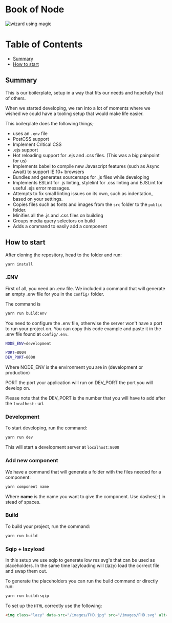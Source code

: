 # Book of Node

![wizard using magic](https://media.giphy.com/media/3og0IP2tdIt6OEduUw/giphy.gif)

# Table of Contents
- [Summary](#summary)
- [How to start](#how-to-start)

## Summary

This is our boilerplate, setup in a way that fits our needs and hopefully that of others.

When we started developing, we ran into a lot of moments where we wished we could have a tooling setup that would make life easier.

This boilerplate does the following things;

* uses an ```.env``` file
* PostCSS support
* Implement Critical CSS
* .ejs support
* Hot reloading support for .ejs and .css files. (This was a big painpoint for us)
* Implements babel to compile new Javascript features (such as Async Await) to support IE 10+ browsers
* Bundles and generates sourcemaps for .js files while developing
* Implements ESLint for .js linting, stylelint for .css linting and EJSLint for useful .ejs error messages.
* Attempts to fix small linting issues on its own, such as indentation, based on your settings.
* Copies files such as fonts and images from the ```src``` folder to the ```public``` folder.
* Minifies all the .js and .css files on building
* Groups media query selectors on build
* Adds a command to easily add a component

## How to start

After cloning the repository, head to the folder and run:

```sh
yarn install
```

### .ENV

First of all, you need an .env file. We included a command that will generate an empty .env file for you in the ```config/``` folder.

The command is

```sh
yarn run build:env
```

You need to configure the .env file, otherwise the server won't have a port to run your project on. You can copy this code example and paste it in the .env file found at ```config/.env```.

```sh
NODE_ENV=development

PORT=8004
DEV_PORT=8000
```

Where NODE_ENV is the environment you are in (development or production)

PORT the port your application will run on
DEV_PORT the port you will develop on.

Please note that the DEV_PORT is the number that you will have to add after the ```localhost:``` url.

### Development

To start developing, run the command:

```sh
yarn run dev
```

This will start a development server at ```localhost:8000```

### Add new component

We have a command that will generate a folder with the files needed for a component:

```sh
yarn component name
```

Where **name** is the name you want to give the component. Use dashes(-) in stead of spaces.

### Build

To build your project, run the command:

```sh
yarn run build
```

### Sqip + lazyload

In this setup we use sqip to generate low res svg's that can be used as placeholders. In the same time lazyloading will (lazy) load the correct file and swap them out.

To generate the placeholders you can run the build command or directly run:

```sh
yarn run build:sqip
```

To set up the `HTML` correctly use the following:

```html
<img class="lazy" data-src="/images/FHD.jpg" src="/images/FHD.svg" alt="">
```